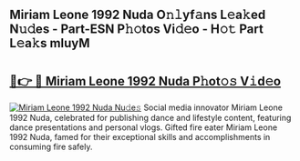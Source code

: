 ## Miriam Leone 1992 Nuda O𝚗𝚕yf𝚊ns L𝚎a𝚔ed N𝚞𝚍es - Part-ESN P𝚑𝚘tos Vi𝚍𝚎o - H𝚘𝚝 Part L𝚎a𝚔s mIuyM

# <h2><a href="http://kfba3pw.oniu.top/?m=Miriam+Leone+1992+Nuda">🔗👉 🔴 Miriam Leone 1992 Nuda P𝚑ot𝚘𝚜 V𝚒d𝚎o</a></h2>

[![Miriam Leone 1992 Nuda Nu𝚍e𝚜](https://i.imgur.com/0qMVB7G.gif)](http://kfba3pw.oniu.top/?m=Miriam+Leone+1992+Nuda)
Social media innovator Miriam Leone 1992 Nuda, celebrated for publishing dance and lifestyle content, featuring dance presentations and personal vlogs. Gifted fire eater Miriam Leone 1992 Nuda, famed for their exceptional skills and accomplishments in consuming fire safely.  
